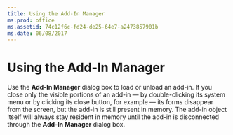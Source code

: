 ```yaml
---
title: Using the Add-In Manager
ms.prod: office
ms.assetid: 74c12f6c-fd24-de25-64e7-a2473857901b
ms.date: 06/08/2017
---
```



# Using the Add-In Manager

Use the **Add-In Manager** dialog box to load or unload an add-in. If you close only the visible portions of an add-in — by double-clicking its system menu or by clicking its close button, for example — its forms disappear from the screen, but the add-in is still present in memory. The add-in object itself will always stay resident in memory until the add-in is disconnected through the **Add-In Manager** dialog box.


